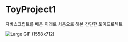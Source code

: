 # ToyProject1

자바스크립트를 배운 이래로 처음으로 해본 간단한 토이프로젝트


![Large GIF (1558x712)](https://user-images.githubusercontent.com/67423191/210295273-e7d837e0-bf22-43a1-b0d7-a8b3ebe01f1b.gif)
